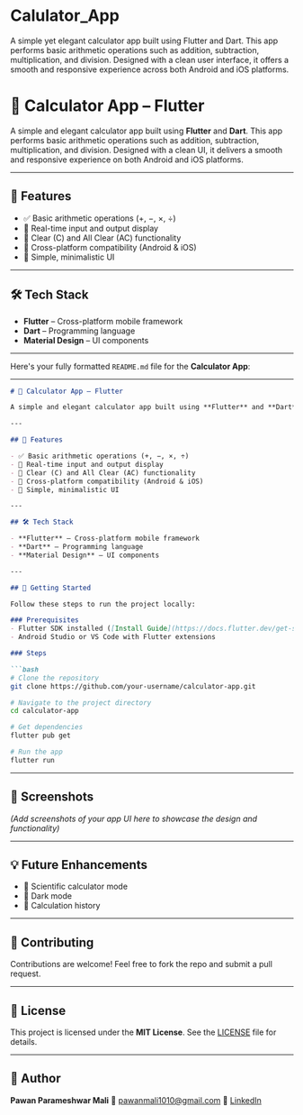# Calulator_App
A simple yet elegant calculator app built using Flutter and Dart. This app performs basic arithmetic operations such as addition, subtraction, multiplication, and division. Designed with a clean user interface, it offers a smooth and responsive experience across both Android and iOS platforms.


# 📱 Calculator App – Flutter

A simple and elegant calculator app built using **Flutter** and **Dart**. This app performs basic arithmetic operations such as addition, subtraction, multiplication, and division. Designed with a clean UI, it delivers a smooth and responsive experience on both Android and iOS platforms.

---

## 🔧 Features

- ✅ Basic arithmetic operations (+, −, ×, ÷)
- 🧮 Real-time input and output display
- 🧼 Clear (C) and All Clear (AC) functionality
- 📱 Cross-platform compatibility (Android & iOS)
- 🎨 Simple, minimalistic UI

---

## 🛠️ Tech Stack

- **Flutter** – Cross-platform mobile framework  
- **Dart** – Programming language  
- **Material Design** – UI components

---

Here's your fully formatted `README.md` file for the **Calculator App**:

---

````markdown
# 📱 Calculator App – Flutter

A simple and elegant calculator app built using **Flutter** and **Dart**. This app performs basic arithmetic operations such as addition, subtraction, multiplication, and division. Designed with a clean UI, it delivers a smooth and responsive experience on both Android and iOS platforms.

---

## 🔧 Features

- ✅ Basic arithmetic operations (+, −, ×, ÷)
- 🧮 Real-time input and output display
- 🧼 Clear (C) and All Clear (AC) functionality
- 📱 Cross-platform compatibility (Android & iOS)
- 🎨 Simple, minimalistic UI

---

## 🛠️ Tech Stack

- **Flutter** – Cross-platform mobile framework  
- **Dart** – Programming language  
- **Material Design** – UI components

---

## 🚀 Getting Started

Follow these steps to run the project locally:

### Prerequisites
- Flutter SDK installed ([Install Guide](https://docs.flutter.dev/get-started/install))
- Android Studio or VS Code with Flutter extensions

### Steps

```bash
# Clone the repository
git clone https://github.com/your-username/calculator-app.git

# Navigate to the project directory
cd calculator-app

# Get dependencies
flutter pub get

# Run the app
flutter run
````

---

## 📸 Screenshots

*(Add screenshots of your app UI here to showcase the design and functionality)*

---

## 💡 Future Enhancements

* 🧠 Scientific calculator mode
* 🌙 Dark mode
* 🧾 Calculation history

---

## 🙌 Contributing

Contributions are welcome! Feel free to fork the repo and submit a pull request.

---

## 📄 License

This project is licensed under the **MIT License**. See the [LICENSE](LICENSE) file for details.

---

## 👤 Author

**Pawan Parameshwar Mali**
📧 [pawanmali1010@gmail.com](mailto:pawanmali1010@gmail.com)
🔗 [LinkedIn](https://www.linkedin.com/in/pawanmali1010)

```
